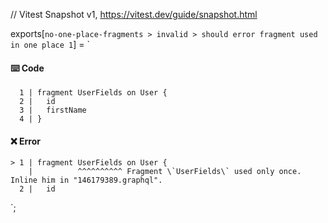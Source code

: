 // Vitest Snapshot v1, https://vitest.dev/guide/snapshot.html

exports[`no-one-place-fragments > invalid > should error fragment used in one place 1`] = `
#### ⌨️ Code

      1 | fragment UserFields on User {
      2 |   id
      3 |   firstName
      4 | }

#### ❌ Error

    > 1 | fragment UserFields on User {
        |          ^^^^^^^^^^ Fragment \`UserFields\` used only once. Inline him in "146179389.graphql".
      2 |   id
`;
